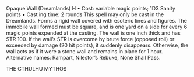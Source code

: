 Opaque Wall (Dreamlands) H
• Cost:  variable magic points; 1D3 Sanity points
•
 Cast
ing time: 2 rounds
This spell may only be cast in the Dreamlands. Forms 
a rigid wall covered with esoteric lines and figures. The 
immobile wall formed must be square, and is one yard on a 
side for every 6 magic points expended at the casting. The 
wall is one inch thick and has STR 100. If the wall’s STR 
is overcome by brute force (opposed roll) or exceeded by 
damage (20 hit points), it suddenly disappears. Otherwise, 
the wall acts as if it were a stone wall and remains in place 
for 1 hour.
Alternative names: Rampart, Nilestor’s Rebuke, None Shall 
Pass.

THE CTHULHU MYTHOS
